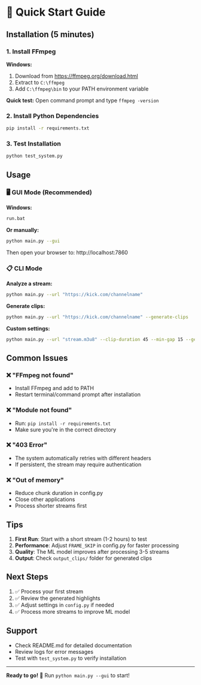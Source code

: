 # 🚀 Quick Start Guide

## Installation (5 minutes)

### 1. Install FFmpeg
**Windows:**
1. Download from https://ffmpeg.org/download.html
2. Extract to `C:\ffmpeg`
3. Add `C:\ffmpeg\bin` to your PATH environment variable

**Quick test:** Open command prompt and type `ffmpeg -version`

### 2. Install Python Dependencies
```bash
pip install -r requirements.txt
```

### 3. Test Installation
```bash
python test_system.py
```

## Usage

### 🖥️ GUI Mode (Recommended)

**Windows:**
```bash
run.bat
```

**Or manually:**
```bash
python main.py --gui
```

Then open your browser to: http://localhost:7860

### 📋 CLI Mode

**Analyze a stream:**
```bash
python main.py --url "https://kick.com/channelname"
```

**Generate clips:**
```bash
python main.py --url "https://kick.com/channelname" --generate-clips
```

**Custom settings:**
```bash
python main.py --url "stream.m3u8" --clip-duration 45 --min-gap 15 --generate-clips --type both
```

## Common Issues

### ❌ "FFmpeg not found"
- Install FFmpeg and add to PATH
- Restart terminal/command prompt after installation

### ❌ "Module not found"
- Run: `pip install -r requirements.txt`
- Make sure you're in the correct directory

### ❌ "403 Error"
- The system automatically retries with different headers
- If persistent, the stream may require authentication

### ❌ "Out of memory"
- Reduce chunk duration in config.py
- Close other applications
- Process shorter streams first

## Tips

1. **First Run**: Start with a short stream (1-2 hours) to test
2. **Performance**: Adjust `FRAME_SKIP` in config.py for faster processing
3. **Quality**: The ML model improves after processing 3-5 streams
4. **Output**: Check `output_clips/` folder for generated clips

## Next Steps

1. ✅ Process your first stream
2. ✅ Review the generated highlights
3. ✅ Adjust settings in `config.py` if needed
4. ✅ Process more streams to improve ML model

## Support

- Check README.md for detailed documentation
- Review logs for error messages
- Test with `test_system.py` to verify installation

---

**Ready to go!** 🎉 Run `python main.py --gui` to start!
